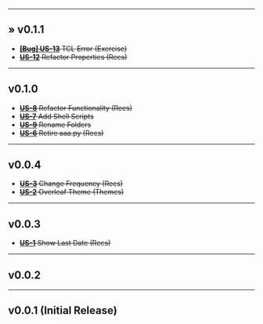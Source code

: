 ___
## &raquo; v0.1.1
* ~~[**[Bug] US-13**](https://daniel-hengyu-xiang.atlassian.net/browse/US-13) TCL Error (Exercise)~~
* ~~[**US-12**](https://daniel-hengyu-xiang.atlassian.net/browse/US-12) Refactor Properties (Recs)~~
___
## v0.1.0
* ~~[**US-8**](https://daniel-hengyu-xiang.atlassian.net/browse/US-8) Refactor Functionality (Recs)~~
* ~~[**US-7**](https://daniel-hengyu-xiang.atlassian.net/browse/US-7) Add Shell Scripts~~
* ~~[**US-9**](https://daniel-hengyu-xiang.atlassian.net/browse/US-9) Rename Folders~~
* ~~[**US-6**](https://daniel-hengyu-xiang.atlassian.net/browse/US-6) Retire aaa.py (Recs)~~
___
## v0.0.4
* ~~[**US-3**](https://daniel-hengyu-xiang.atlassian.net/browse/US-3) Change Frequency (Recs)~~
* ~~[**US-2**](https://daniel-hengyu-xiang.atlassian.net/browse/US-2) Overleaf Theme (Themes)~~
___
## v0.0.3
* ~~[**US-1**](https://daniel-hengyu-xiang.atlassian.net/browse/US-1) Show Last Date (Recs)~~
___
## v0.0.2
___
## v0.0.1 (Initial Release)
